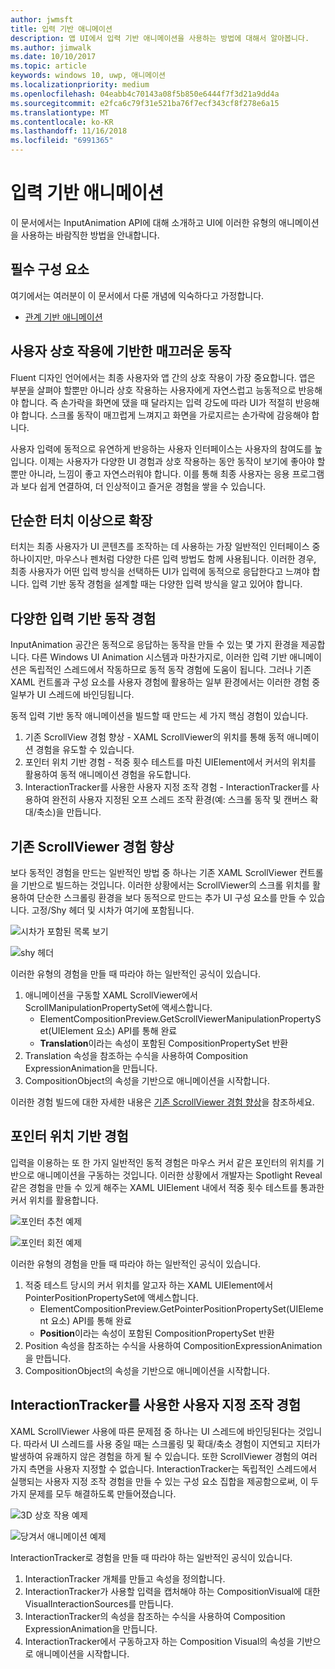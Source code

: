 ```yaml
---
author: jwmsft
title: 입력 기반 애니메이션
description: 앱 UI에서 입력 기반 애니메이션을 사용하는 방법에 대해서 알아봅니다.
ms.author: jimwalk
ms.date: 10/10/2017
ms.topic: article
keywords: windows 10, uwp, 애니메이션
ms.localizationpriority: medium
ms.openlocfilehash: 04eabb4c70143a08f5b850e6444f7f3d21a9dd4a
ms.sourcegitcommit: e2fca6c79f31e521ba76f7ecf343cf8f278e6a15
ms.translationtype: MT
ms.contentlocale: ko-KR
ms.lasthandoff: 11/16/2018
ms.locfileid: "6991365"
---
```

# <a name="input-driven-animations"></a>입력 기반 애니메이션

이 문서에서는 InputAnimation API에 대해 소개하고 UI에 이러한 유형의 애니메이션을 사용하는 바람직한 방법을 안내합니다.

## <a name="prerequisites"></a>필수 구성 요소

여기에서는 여러분이 이 문서에서 다룬 개념에 익숙하다고 가정합니다.

- [관계 기반 애니메이션](relation-animations.md)

## <a name="smooth-motion-driven-from-user-interactions"></a>사용자 상호 작용에 기반한 매끄러운 동작

Fluent 디자인 언어에서는 최종 사용자와 앱 간의 상호 작용이 가장 중요합니다. 앱은 부분을 살펴야 할뿐만 아니라 상호 작용하는 사용자에게 자연스럽고 능동적으로 반응해야 합니다. 즉 손가락을 화면에 댔을 때 달라지는 입력 강도에 따라 UI가 적절히 반응해야 합니다. 스크롤 동작이 매끄럽게 느껴지고 화면을 가로지르는 손가락에 감응해야 합니다.

사용자 입력에 동적으로 유연하게 반응하는 사용자 인터페이스는 사용자의 참여도를 높입니다. 이제는 사용자가 다양한 UI 경험과 상호 작용하는 동안 동작이 보기에 좋아야 할 뿐만 아니라, 느낌이 좋고 자연스러워야 합니다. 이를 통해 최종 사용자는 응용 프로그램과 보다 쉽게 연결하여, 더 인상적이고 즐거운 경험을 쌓을 수 있습니다.

## <a name="expanding-past-just-touch"></a>단순한 터치 이상으로 확장

터치는 최종 사용자가 UI 콘텐츠를 조작하는 데 사용하는 가장 일반적인 인터페이스 중 하나이지만, 마우스나 펜처럼 다양한 다른 입력 방법도 함께 사용됩니다. 이러한 경우, 최종 사용자가 어떤 입력 방식을 선택하든 UI가 입력에 동적으로 응답한다고 느껴야 합니다. 입력 기반 동작 경험을 설계할 때는 다양한 입력 방식을 알고 있어야 합니다.

## <a name="different-input-driven-motion-experiences"></a>다양한 입력 기반 동작 경험

InputAnimation 공간은 동적으로 응답하는 동작을 만들 수 있는 몇 가지 환경을 제공합니다. 다른 Windows UI Animation 시스템과 마찬가지로, 이러한 입력 기반 애니메이션은 독립적인 스레드에서 작동하므로 동적 동작 경험에 도움이 됩니다. 그러나 기존 XAML 컨트롤과 구성 요소를 사용자 경험에 활용하는 일부 환경에서는 이러한 경험 중 일부가 UI 스레드에 바인딩됩니다.

동적 입력 기반 동작 애니메이션을 빌드할 때 만드는 세 가지 핵심 경험이 있습니다.

1. 기존 ScrollView 경험 향상 - XAML ScrollViewer의 위치를 통해 동적 애니메이션 경험을 유도할 수 있습니다.
1. 포인터 위치 기반 경험 - 적중 횟수 테스트를 마친 UIElement에서 커서의 위치를 활용하여 동적 애니메이션 경험을 유도합니다.
1. InteractionTracker를 사용한 사용자 지정 조작 경험 - InteractionTracker를 사용하여 완전히 사용자 지정된 오프 스레드 조작 환경(예: 스크롤 동작 및 캔버스 확대/축소)을 만듭니다.

## <a name="enhancing-existing-scrollviewer-experiences"></a>기존 ScrollViewer 경험 향상

보다 동적인 경험을 만드는 일반적인 방법 중 하나는 기존 XAML ScrollViewer 컨트롤을 기반으로 빌드하는 것입니다. 이러한 상황에서는 ScrollViewer의 스크롤 위치를 활용하여 단순한 스크롤링 환경을 보다 동적으로 만드는 추가 UI 구성 요소를 만들 수 있습니다. 고정/Shy 헤더 및 시차가 여기에 포함됩니다.

![시차가 포함된 목록 보기](images/animation/parallax.gif)

![shy 헤더](images/animation/shy-header.gif)

이러한 유형의 경험을 만들 때 따라야 하는 일반적인 공식이 있습니다.

1. 애니메이션을 구동할 XAML ScrollViewer에서 ScrollManipulationPropertySet에 액세스합니다.
    - ElementCompositionPreview.GetScrollViewerManipulationPropertySet(UIElement 요소) API를 통해 완료
    - **Translation**이라는 속성이 포함된 CompositionPropertySet 반환
1. Translation 속성을 참조하는 수식을 사용하여 Composition ExpressionAnimation을 만듭니다.
1. CompositionObject의 속성을 기반으로 애니메이션을 시작합니다.

이러한 경험 빌드에 대한 자세한 내용은 [기존 ScrollViewer 경험 향상](scroll-input-animations.md)을 참조하세요.

## <a name="pointer-position-driven-experiences"></a>포인터 위치 기반 경험

입력을 이용하는 또 한 가지 일반적인 동적 경험은 마우스 커서 같은 포인터의 위치를 기반으로 애니메이션을 구동하는 것입니다. 이러한 상황에서 개발자는 Spotlight Reveal 같은 경험을 만들 수 있게 해주는 XAML UIElement 내에서 적중 횟수 테스트를 통과한 커서 위치를 활용합니다.

![포인터 추천 예제](images/animation/spotlight-reveal.gif)

![포인터 회전 예제](images/animation/pointer-rotate.gif)

이러한 유형의 경험을 만들 때 따라야 하는 일반적인 공식이 있습니다.

1. 적중 테스트 당시의 커서 위치를 알고자 하는 XAML UIElement에서 PointerPositionPropertySet에 액세스합니다.
    - ElementCompositionPreview.GetPointerPositionPropertySet(UIElement 요소) API를 통해 완료
    - **Position**이라는 속성이 포함된 CompositionPropertySet 반환
1. Position 속성을 참조하는 수식을 사용하여 CompositionExpressionAnimation을 만듭니다.
1. CompositionObject의 속성을 기반으로 애니메이션을 시작합니다.

## <a name="custom-manipulation-experiences-with-interactiontracker"></a>InteractionTracker를 사용한 사용자 지정 조작 경험

XAML ScrollViewer 사용에 따른 문제점 중 하나는 UI 스레드에 바인딩된다는 것입니다. 따라서 UI 스레드를 사용 중일 때는 스크롤링 및 확대/축소 경험이 지연되고 지터가 발생하여 유쾌하지 않은 경험을 하게 될 수 있습니다. 또한 ScrollViewer 경험의 여러 가지 측면을 사용자 지정할 수 없습니다. InteractionTracker는 독립적인 스레드에서 실행되는 사용자 지정 조작 경험을 만들 수 있는 구성 요소 집합을 제공함으로써, 이 두 가지 문제를 모두 해결하도록 만들어졌습니다.

![3D 상호 작용 예제](images/animation/interactions-3d.gif)

![당겨서 애니메이션 예제](images/animation/pull-to-animate.gif)

InteractionTracker로 경험을 만들 때 따라야 하는 일반적인 공식이 있습니다.

1. InteractionTracker 개체를 만들고 속성을 정의합니다.
1. InteractionTracker가 사용할 입력을 캡처해야 하는 CompositionVisual에 대한 VisualInteractionSources를 만듭니다.
1. InteractionTracker의 속성을 참조하는 수식을 사용하여 Composition ExpressionAnimation을 만듭니다.
1. InteractionTracker에서 구동하고자 하는 Composition Visual의 속성을 기반으로 애니메이션을 시작합니다.
